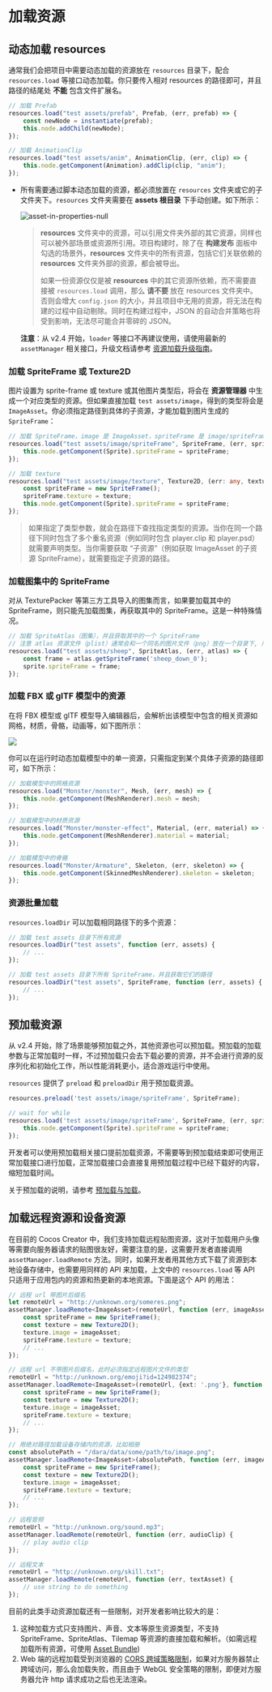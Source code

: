 # 加载资源

## 动态加载 resources

通常我们会把项目中需要动态加载的资源放在 `resources` 目录下，配合 `resources.load` 等接口动态加载。你只要传入相对 resources 的路径即可，并且路径的结尾处 **不能** 包含文件扩展名。

```typescript
// 加载 Prefab
resources.load("test assets/prefab", Prefab, (err, prefab) => {
    const newNode = instantiate(prefab);
    this.node.addChild(newNode);
});

// 加载 AnimationClip
resources.load("test assets/anim", AnimationClip, (err, clip) => {
    this.node.getComponent(Animation).addClip(clip, "anim");
});
```

- 所有需要通过脚本动态加载的资源，都必须放置在 `resources` 文件夹或它的子文件夹下。`resources` 文件夹需要在 **assets 根目录** 下手动创建。如下所示：

  ![asset-in-properties-null](load-assets/resources-file-tree.png)

  > **resources** 文件夹中的资源，可以引用文件夹外部的其它资源，同样也可以被外部场景或资源所引用。项目构建时，除了在 **构建发布** 面板中勾选的场景外，**resources** 文件夹中的所有资源，包括它们关联依赖的 **resources** 文件夹外部的资源，都会被导出。
  >
  > 如果一份资源仅仅是被 **resources** 中的其它资源所依赖，而不需要直接被 `resources.load` 调用，那么 **请不要** 放在 resources 文件夹中。否则会增大 `config.json` 的大小，并且项目中无用的资源，将无法在构建的过程中自动剔除。同时在构建过程中，JSON 的自动合并策略也将受到影响，无法尽可能合并零碎的 JSON。

  **注意**：从 v2.4 开始，`loader` 等接口不再建议使用，请使用最新的 `assetManager` 相关接口，升级文档请参考 [资源加载升级指南](asset-manager-upgrade-guide.md)。

### 加载 SpriteFrame 或 Texture2D

图片设置为 sprite-frame 或 texture 或其他图片类型后，将会在 **资源管理器** 中生成一个对应类型的资源。但如果直接加载 `test assets/image`，得到的类型将会是 `ImageAsset`。你必须指定路径到具体的子资源，才能加载到图片生成的 `SpriteFrame`：

```typescript
// 加载 SpriteFrame，image 是 ImageAsset，spriteFrame 是 image/spriteFrame，  texture 是 image/texture
resources.load("test assets/image/spriteFrame", SpriteFrame, (err, spriteFrame) => {
    this.node.getComponent(Sprite).spriteFrame = spriteFrame;
});
```

```typescript
// 加载 texture
resources.load("test assets/image/texture", Texture2D, (err: any, texture: Texture2D) => {
    const spriteFrame = new SpriteFrame();
    spriteFrame.texture = texture;
    this.node.getComponent(Sprite).spriteFrame = spriteFrame;
});
```

> 如果指定了类型参数，就会在路径下查找指定类型的资源。当你在同一个路径下同时包含了多个重名资源（例如同时包含 player.clip 和 player.psd）就需要声明类型。当你需要获取 “子资源”（例如获取 ImageAsset 的子资源 SpriteFrame），就需要指定子资源的路径。

### 加载图集中的 SpriteFrame

对从 TexturePacker 等第三方工具导入的图集而言，如果要加载其中的 SpriteFrame，则只能先加载图集，再获取其中的 SpriteFrame。这是一种特殊情况。

```typescript
// 加载 SpriteAtlas（图集），并且获取其中的一个 SpriteFrame
// 注意 atlas 资源文件（plist）通常会和一个同名的图片文件（png）放在一个目录下, 所以需要在第二个参数指定资源类型
resources.load("test assets/sheep", SpriteAtlas, (err, atlas) => {
    const frame = atlas.getSpriteFrame('sheep_down_0');
    sprite.spriteFrame = frame;
});
```

### 加载 FBX 或 glTF 模型中的资源

在将 FBX 模型或 glTF 模型导入编辑器后，会解析出该模型中包含的相关资源如网格，材质，骨骼，动画等，如下图所示：

![](./load-assets/model.png)

你可以在运行时动态加载模型中的单一资源，只需指定到某个具体子资源的路径即可，如下所示：

```typescript
// 加载模型中的网格资源
resources.load("Monster/monster", Mesh, (err, mesh) => {
    this.node.getComponent(MeshRenderer).mesh = mesh;
});

// 加载模型中的材质资源
resources.load("Monster/monster-effect", Material, (err, material) => {
    this.node.getComponent(MeshRenderer).material = material;
});

// 加载模型中的骨骼
resources.load("Monster/Armature", Skeleton, (err, skeleton) => {
    this.node.getComponent(SkinnedMeshRenderer).skeleton = skeleton;
});
```

### 资源批量加载

`resources.loadDir` 可以加载相同路径下的多个资源：

```typescript
// 加载 test assets 目录下所有资源
resources.loadDir("test assets", function (err, assets) {
    // ...
});

// 加载 test assets 目录下所有 SpriteFrame，并且获取它们的路径
resources.loadDir("test assets", SpriteFrame, function (err, assets) {
    // ...
});
```

## 预加载资源

从 v2.4 开始，除了场景能够预加载之外，其他资源也可以预加载。预加载的加载参数与正常加载时一样，不过预加载只会去下载必要的资源，并不会进行资源的反序列化和初始化工作，所以性能消耗更小，适合游戏运行中使用。

`resources` 提供了 `preload` 和 `preloadDir` 用于预加载资源。

```typescript
resources.preload('test assets/image/spriteFrame', SpriteFrame);

// wait for while
resources.load('test assets/image/spriteFrame', SpriteFrame, (err, spriteFrame) => {
    this.node.getComponent(Sprite).spriteFrame = spriteFrame;
});
```

开发者可以使用预加载相关接口提前加载资源，不需要等到预加载结束即可使用正常加载接口进行加载，正常加载接口会直接复用预加载过程中已经下载好的内容，缩短加载时间。

关于预加载的说明，请参考 [预加载与加载](preload-load.md)。

## 加载远程资源和设备资源

在目前的 Cocos Creator 中，我们支持加载远程贴图资源，这对于加载用户头像等需要向服务器请求的贴图很友好，需要注意的是，这需要开发者直接调用 `assetManager.loadRemote` 方法。同时，如果开发者用其他方式下载了资源到本地设备存储中，也需要用同样的 API 来加载，上文中的 `resources.load` 等 API 只适用于应用包内的资源和热更新的本地资源。下面是这个 API 的用法：

```typescript
// 远程 url 带图片后缀名
let remoteUrl = "http://unknown.org/someres.png";
assetManager.loadRemote<ImageAsset>(remoteUrl, function (err, imageAsset) {
    const spriteFrame = new SpriteFrame();
    const texture = new Texture2D();
    texture.image = imageAsset;
    spriteFrame.texture = texture;
    // ...
});

// 远程 url 不带图片后缀名，此时必须指定远程图片文件的类型
remoteUrl = "http://unknown.org/emoji?id=124982374";
assetManager.loadRemote<ImageAsset>(remoteUrl, {ext: '.png'}, function (err, imageAsset) {
    const spriteFrame = new SpriteFrame();
    const texture = new Texture2D();
    texture.image = imageAsset;
    spriteFrame.texture = texture;
    // ...
});

// 用绝对路径加载设备存储内的资源，比如相册
const absolutePath = "/dara/data/some/path/to/image.png";
assetManager.loadRemote<ImageAsset>(absolutePath, function (err, imageAsset) {
    const spriteFrame = new SpriteFrame();
    const texture = new Texture2D();
    texture.image = imageAsset;
    spriteFrame.texture = texture;
    // ...
});

// 远程音频
remoteUrl = "http://unknown.org/sound.mp3";
assetManager.loadRemote(remoteUrl, function (err, audioClip) {
    // play audio clip
});

// 远程文本
remoteUrl = "http://unknown.org/skill.txt";
assetManager.loadRemote(remoteUrl, function (err, textAsset) {
    // use string to do something
});
```

目前的此类手动资源加载还有一些限制，对开发者影响比较大的是：

1. 这种加载方式只支持图片、声音、文本等原生资源类型，不支持 SpriteFrame、SpriteAtlas、Tilemap 等资源的直接加载和解析。（如需远程加载所有资源，可使用 [Asset Bundle](bundle.md))
2. Web 端的远程加载受到浏览器的 [CORS 跨域策略限制](https://developer.mozilla.org/en-US/docs/Web/HTTP/Access_control_CORS)，如果对方服务器禁止跨域访问，那么会加载失败，而且由于 WebGL 安全策略的限制，即便对方服务器允许 http 请求成功之后也无法渲染。
